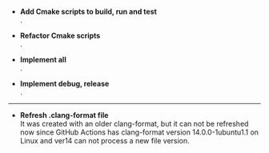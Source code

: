 - **Add Cmake scripts to build, run and test**  
	.

- **Refactor Cmake scripts**  
	.

- **Implement all**  
	.

- **Implement debug, release**  
	.  

---
- **Refresh .clang-format file**  
	It was created with an older clang-format, but it can not be refreshed now since GitHub Actions has clang-format
	 version 14.0.0-1ubuntu1.1 on Linux and ver14 can not process a new file version.